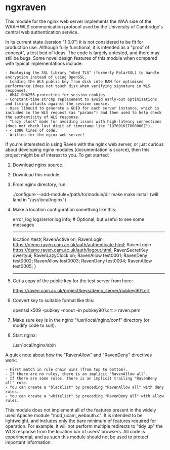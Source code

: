 # ngxraven
This module for the nginx web server implements the WAA side of the WAA->WLS communication protocol used by the University of Cambridge's central web authentication service.

In its current state (version "1.0.0") it is not considered to be fit for production use. Although fully functional, it is intended as a "proof of concept", a test bed of ideas. The code is largely untested, and there may still be bugs. Some novel design features of this module when compared with typical implementations include:

	- Employing the SSL library "mbed TLS" (formerly PolarSSL) to handle encryption instead of using OpenSSL.
	- Loading the WLS public key from disk into RAM for optimised performance (does not touch disk when verifying signature in WLS response).
	- HMAC-SHA256 protection for session cookies.
	- Constant-time strcmp replacement to avoid early-out optimisations and timing attacks against the session cookie.
	- Uses libuuid to generate a GUID for each server instance, which is included in the WLS request (as "params") and then used to help check the authenticity of WLS response.
	- "Lazy clock" mode for avoiding issues with high-latency connections (does not check last digit of timestamp like "19700101T000000Z").
	- < 1000 lines of code.
	- Written for the nginx web server!

If you're interested in using Raven with the nginx web server, or just curious about developing nginx modules (documentation is scarce), then this project might be of interest to you. To get started:

1. Download nginx source.
2. Download this module.
3. From nginx directory, run:

	./configure --add-module=/path/to/module/dir
	make
	make install (will land in "/usr/local/nginx")

4. Make a location configuration something like this:

	error_log	logs/error.log	info; # Optional, but useful to see some messages

	* * * * *

	location /test{
		RavenActive on;
		RavenLogin https://demo.raven.cam.ac.uk/auth/authenticate.html;
		RavenLogin https://demo.raven.cam.ac.uk/auth/logout.html;
		RavenSecretKey	qwertyui;
		RavenLazyClock	on;
		RavenAllow	test0001;
		RavenDeny	test0002;
		RavenAllow	test0003;
		RavenDeny	test0004;
		RavenAllow	test0005;
	}

	* * * * *

5. Get a copy of the public key for the test server from here:

	https://raven.cam.ac.uk/project/keys/demo_server/pubkey901.crt

6. Convert key to suitable format like this:

	openssl x509 -pubkey -noout -in pubkey901.crt > raven.pem

7. Make sure key is in the nginx "/usr/local/nginx/conf" directory (or modify code to suit).

8. Start nginx:

	/usr/local/nginx/sbin

A quick note about how the "RavenAllow" and "RavenDeny" directives work:

	- First match in rule chain wins (from top to bottom).
	- If there are no rules, there is an implicit "RavenAllow all".
	- If there are some rules, there is an implicit trailing "RavenDeny all" rule.
	- You can create a "blacklist" by preceding "RavenAllow all" with deny rules.
	- You can create a "whitelist" by preceding "RavenDeny all" with allow rules.

This module does not implement all of the features present in the widely used Apache module "mod_ucam_webauth.c". It is intended to be lightweight, and includes only the bare minimum of features required for operation. For example, it will not perform multiple redirects to "tidy up" the WLS response from the location bar of users' browsers. All code is experimental, and as such this module should not be used to protect important information.
